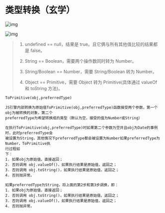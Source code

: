 # 类型转换（玄学）

![img](/public/6646b313171343875.jpeg)

![img](/public/33067796a7630.jpeg)

> 1. undefined == null，结果是 true。且它俩与所有其他值比较的结果都是 false。
>
> 2. String == Boolean，需要两个操作数同时转为 Number。
>
> 3. String/Boolean == Number，需要 String/Boolean 转为 Number。
>
> 4. Object == Primitive，需要 Object 转为 Primitive(具体通过 valueOf 和 toString 方法)。

```
ToPrimitive(obj,preferredType)

JS引擎内部转换为原始值ToPrimitive(obj,preferredType)函数接受两个参数，第一个obj为被转换的对象，第二个
preferredType为希望转换成的类型（默认为空，接受的值为Number或String）

在执行ToPrimitive(obj,preferredType)时如果第二个参数为空并且obj为Date的事例时，此时preferredType会
被设置为String，其他情况下preferredType都会被设置为Number如果preferredType为Number，ToPrimitive执
行过程如
下：
1. 如果obj为原始值，直接返回；
2. 否则调用 obj.valueOf()，如果执行结果是原始值，返回之；
3. 否则调用 obj.toString()，如果执行结果是原始值，返回之；
4. 否则抛异常。

如果preferredType为String，将上面的第2步和第3步调换，即：
1. 如果obj为原始值，直接返回；
2. 否则调用 obj.toString()，如果执行结果是原始值，返回之；
3. 否则调用 obj.valueOf()，如果执行结果是原始值，返回之；
4. 否则抛异常。
```
